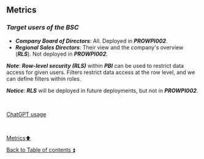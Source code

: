 ## Metrics  

### **_Target users of the BSC_**  

- **_Company Board of Directors_**: All. Deployed in **_PROWPI002_**.    
- **_Regional Sales Directors_**: Their view and the company's overview (**_RLS_**). Not deployed in **_PROWPI002_**.  

**_Note_**: **_Row-level security (RLS)_** within **_PBI_** can be used to restrict data access for given users. Filters restrict data access at the row level, and we can define filters within roles.  

**_Notice_**: **_RLS_** will be deployed in future deployments, but not in **_PROWPI002_**.

<p><br></p>

[ChatGPT usage](../CHATGPT_USAGE.md)  

<p><br></p>

[Metrics:arrow_up:](metrics.md)  

[Back to Table of contents :arrow_double_up:](../README.md)